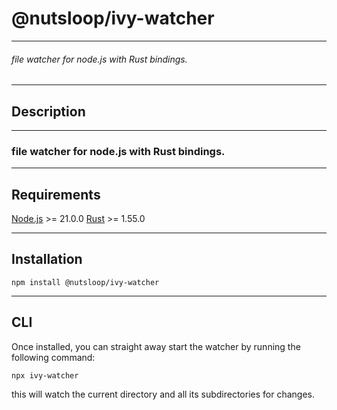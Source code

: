 # @nutsloop/ivy-watcher

___

###### file watcher for node.js with Rust bindings.

___

## Description

___

### file watcher for node.js with Rust bindings.

___

## Requirements

[Node.js](https://nodejs.org/en/) >= 21.0.0
[Rust](https://www.rust-lang.org/) >= 1.55.0

___

## Installation

```shell
npm install @nutsloop/ivy-watcher
```

___

## CLI

Once installed, you can straight away start the watcher by running the following command:

```shell
npx ivy-watcher
```

this will watch the current directory and all its subdirectories for changes.
